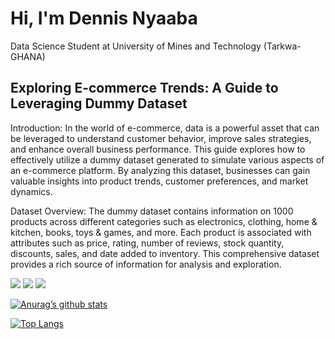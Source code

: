 # Hi, I'm Dennis Nyaaba
Data Science Student at University of Mines and Technology (Tarkwa-GHANA)

## Exploring E-commerce Trends: A Guide to Leveraging Dummy Dataset

Introduction:
In the world of e-commerce, data is a powerful asset that can be leveraged to understand customer behavior, improve sales strategies, and enhance overall business performance. This guide explores how to effectively utilize a dummy dataset generated to simulate various aspects of an e-commerce platform. By analyzing this dataset, businesses can gain valuable insights into product trends, customer preferences, and market dynamics.

Dataset Overview:
The dummy dataset contains information on 1000 products across different categories such as electronics, clothing, home & kitchen, books, toys & games, and more. Each product is associated with attributes such as price, rating, number of reviews, stock quantity, discounts, sales, and date added to inventory. This comprehensive dataset provides a rich source of information for analysis and exploration.



![](https://img.shields.io/badge/Code-Python-informational?style=flat&logo=python&color=yellow)
![](https://img.shields.io/badge/Code-MySQL-informational?style=flat&logo=MySQL&color=61DAFB)
![](https://img.shields.io/badge/Code-Pandas-informational?style=flat&logo=pandas&color=white)




[![Anurag’s github stats](https://github-readme-stats.vercel.app/api?username=Truth300)](https://github.com/Truth300)

[![Top Langs](https://github-readme-stats.vercel.app/api/top-langs/?username=Truth300&layout=compact)](https://github.com/Truth300)
